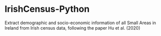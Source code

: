 # IrishCensus-Python
Extract demographic and socio-economic information of all Small Areas in Ireland from Irish census data, following the paper Hu et al. (2020)
